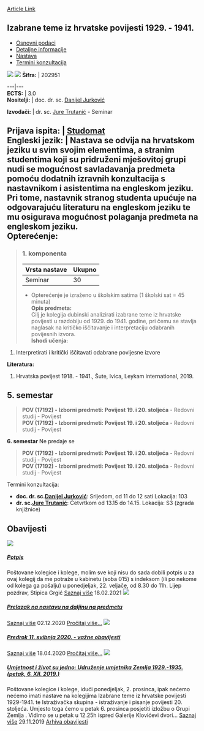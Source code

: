 [Article Link](https://www.fhs.hr/predmet/itihp1_b)

## Izabrane teme iz hrvatske povijesti 1929. - 1941.
  * [Osnovni podaci](https://www.fhs.hr/predmet/itihp1_b#v1id-523766_511651_1_0 "Osnovni podaci")
  * [Detaljne informacije](https://www.fhs.hr/predmet/itihp1_b#v1id-523766_511651_1_1 "Detaljne informacije")
  * [Nastava](https://www.fhs.hr/predmet/itihp1_b#v1id-523766_511651_1_2 "Nastava")
  * [Termini konzultacija](https://www.fhs.hr/predmet/itihp1_b#v1id-523766_511651_1_3 "Termini konzultacija")


[![](https://www.fhs.hr/img/flags/gif/hr.gif)](https://www.fhs.hr/predmet/itihp1_b) [![](https://www.fhs.hr/img/flags/gif/gb.gif)](https://www.fhs.hr/en/course/chst1_b)
**Šifra:** |  202951  
  
---|---  
**ECTS:** |  3.0   
**Nositelji:** |  doc. dr. sc. [Danijel Jurković](https://www.fhs.hr/djelatnik/danijel.jurkovic)   
  
**Izvođači:** |  dr. sc. [Jure Trutanić](https://www.fhs.hr/djelatnik/jure.trutanic) - Seminar  
  
**Prijava ispita:** |  [Studomat](http://www.isvu.hr/studomat)  
**Engleski jezik:** |  Nastava se odvija na hrvatskom jeziku u svim svojim elementima, a stranim studentima koji su pridruženi mješovitoj grupi nudi se mogućnost savladavanja predmeta pomoću dodatnih izravnih konzultacija s nastavnikom i asistentima na engleskom jeziku. Pri tome, nastavnik stranog studenta upućuje na odgovarajuću literaturu na engleskom jeziku te mu osigurava mogućnost polaganja predmeta na engleskom jeziku.   
**Opterećenje:**  
---  
> ### 1. komponenta
> | Vrsta nastave | Ukupno  
> ---|---  
> Seminar | 30  
> * Opterećenje je izraženo u školskim satima (1 školski sat = 45 minuta)   
**Opis predmeta:**  
> Cilj je kolegija dubinski analizirati izabrane teme iz hrvatske povijesti u razdoblju od 1929. do 1941. godine, pri čemu se stavlja naglasak na kritičko iščitavanje i interpretaciju odabranih povijesnih izvora.  
**Ishodi učenja:**  
  1. Interpretirati i kritički iščitavati odabrane povijesne izvore

  
**Literatura:**  
  1. Hrvatska povijest 1918. - 1941., Šute, Ivica, Leykam international, 2019. 

  
**5. semestar**  
---  
> **POV (17192) - Izborni predmeti: Povijest 19. i 20. stoljeća** - Redovni studij - Povijest  
>  **POV (17192) - Izborni predmeti: Povijest 19. i 20. stoljeća** - Redovni studij - Povijest  
>   
  
**6. semestar** Ne predaje se  
> **POV (17192) - Izborni predmeti: Povijest 19. i 20. stoljeća** - Redovni studij - Povijest  
>  **POV (17192) - Izborni predmeti: Povijest 19. i 20. stoljeća** - Redovni studij - Povijest  
>   
Termini konzultacija: 
  * **doc. dr. sc.[Danijel Jurković](https://www.fhs.hr/djelatnik/danijel.jurkovic)**: 
Srijedom, od 11 do 12 sati
Lokacija: 103 
  * **dr. sc.[Jure Trutanić](https://www.fhs.hr/djelatnik/jure.trutanic)**: 
Četvrtkom od 13.15 do 14.15.
Lokacija: S3 (zgrada knjižnice) 


## Obavijesti
[ ![](https://www.fhs.hr/_pub/themes_static/hrstud2024/default/img/default_news.jpg) ](https://www.fhs.hr/predmet/itihp1_b?@=21eec#news_116948)
#####  [Potpis](https://www.fhs.hr/predmet/itihp1_b?@=21eec#news_116948)
Poštovane kolegice i kolege, molim sve koji nisu do sada dobili potpis u za ovaj kolegij da me potraže u kabinetu (soba 015) s indeksom (ili po nekome od kolega ga pošalju) u ponedjeljak, 22. veljače, od 8.30 do 11h. Lijep pozdrav, Stipica Grgić 
[Saznaj više](https://www.fhs.hr/predmet/itihp1_b?@=21eec#news_116948)
18.02.2021
[ ![](https://www.fhs.hr/_pub/themes_static/hrstud2024/default/img/default_news.jpg) ](https://www.fhs.hr/predmet/itihp1_b?@=21dmi#news_116948)
#####  [Prelazak na nastavu na daljinu na predmetu](https://www.fhs.hr/predmet/itihp1_b?@=21dmi#news_116948)
[Saznaj više](https://www.fhs.hr/predmet/itihp1_b?@=21dmi#news_116948)
02.12.2020
[Pročitaj više...](https://www.fhs.hr/predmet/itihp1_b?@=21dmi#news_116948 "Pročitaj obavijest: Prelazak na nastavu na daljinu na predmetu")
[ ![](https://www.fhs.hr/_pub/themes_static/hrstud2024/default/img/default_news.jpg) ](https://www.fhs.hr/predmet/itihp1_b?@=21b7n#news_116948)
#####  [Predrok 11. svibnja 2020. - važne obavijesti](https://www.fhs.hr/predmet/itihp1_b?@=21b7n#news_116948)
[Saznaj više](https://www.fhs.hr/predmet/itihp1_b?@=21b7n#news_116948)
18.04.2020
[Pročitaj više...](https://www.fhs.hr/predmet/itihp1_b?@=21b7n#news_116948 "Pročitaj obavijest: Predrok 11. svibnja 2020. - važne obavijesti")
[ ![](https://www.fhs.hr/_pub/themes_static/hrstud2024/default/img/default_news.jpg) ](https://www.fhs.hr/predmet/itihp1_b?@=219e8#news_116948)
#####  [Umjetnost i život su jedno: Udruženje umjetnika Zemlja 1929.-1935. (petak, 6. XII. 2019.)](https://www.fhs.hr/predmet/itihp1_b?@=219e8#news_116948)
Poštovane kolegice i kolege, idući ponedjeljak, 2. prosinca, ipak nećemo nećemo imati nastave na kolegijima Izabrane teme iz hrvatske povijesti 1929-1941. te Istraživačka skupina - istraživanje i pisanje povijesti 20. stoljeća. Umjesto toga ćemo u petak 6. prosinca posjetiti izložbu o Grupi Zemlja . Vidimo se u petak u 12.25h ispred Galerije Klovićevi dvori... 
[Saznaj više](https://www.fhs.hr/predmet/itihp1_b?@=219e8#news_116948)
29.11.2019
[Arhiva obavijesti](https://www.fhs.hr/predmet/itihp1_b?@=218cy#news_116948 "Arhiva obavijesti")

